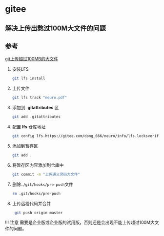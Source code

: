 # gitee

## 解决上传出熬过100M大文件的问题

## 参考

[git上传超过100MB的大文件](https://gitee.com/yulian174/git-push-BigFiles)

1. 安装LFS

   ```bash
   git lfs install
   ```

2. 上传文件

   ```bash
   git lfs track "neuro.pdf" 
   ```

3. 添加到 .**gitattributes** 区

   ```bash
   git add .gitattributes
   ```

4.  配置 **lfs** 仓库地址

    ```bash
    git config lfs.https://gitee.com/dong_666/neuro/info/lfs.locksverify false
    ```

5.  添加到暂存区

    ```bash
    git add .
    ```

6.  将暂存区内容添加到仓库中 

    ```bash
    git commit -m "上传通义灵码大文件"
    ```

7.  删除`./git/hooks/pre-push`文件

    ```bash
    rm .git/hooks/pre-push
    ```

8.  上传远程代码并合并

    ```bash
     git push origin master
    ```

!!! 注意
    需要是企业版或企业版的试用版，否则还是会出现不能上传超过100M大文件的问题。

    

